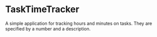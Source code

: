 # TaskTimeTracker

A simple application for tracking hours and minutes on tasks. They are specified by a number and a description.
